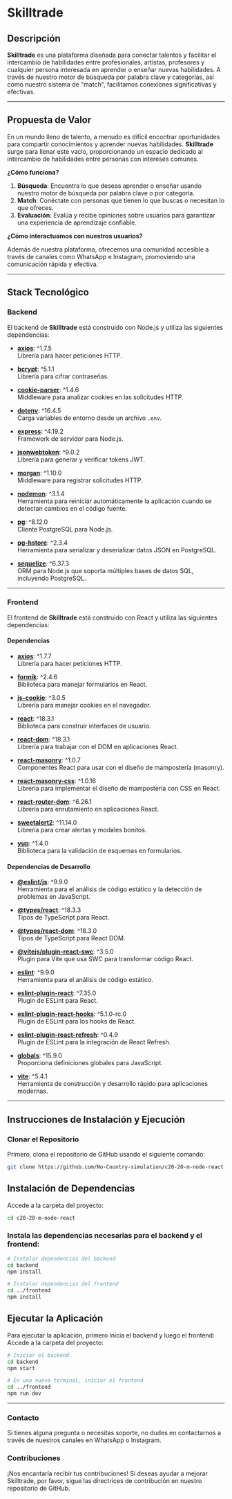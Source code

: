 # Skilltrade

## Descripción

**Skilltrade** es una plataforma diseñada para conectar talentos y facilitar el intercambio de habilidades entre profesionales, artistas, profesores y cualquier persona interesada en aprender o enseñar nuevas habilidades. A través de nuestro motor de búsqueda por palabra clave y categorías, así como nuestro sistema de "match", facilitamos conexiones significativas y efectivas.

---

## Propuesta de Valor

En un mundo lleno de talento, a menudo es difícil encontrar oportunidades para compartir conocimientos y aprender nuevas habilidades. **Skilltrade** surge para llenar este vacío, proporcionando un espacio dedicado al intercambio de habilidades entre personas con intereses comunes.

**¿Cómo funciona?**

1. **Búsqueda**: Encuentra lo que deseas aprender o enseñar usando nuestro motor de búsqueda por palabra clave o por categoría.
2. **Match**: Conéctate con personas que tienen lo que buscas o necesitan lo que ofreces.
3. **Evaluación**: Evalúa y recibe opiniones sobre usuarios para garantizar una experiencia de aprendizaje confiable.

**¿Cómo interactuamos con nuestros usuarios?**

Además de nuestra plataforma, ofrecemos una comunidad accesible a través de canales como WhatsApp e Instagram, promoviendo una comunicación rápida y efectiva.

---

## Stack Tecnológico

### Backend

El backend de **Skilltrade** está construido con Node.js y utiliza las siguientes dependencias:

- **[axios](https://github.com/axios/axios)**: ^1.7.5  
  Librería para hacer peticiones HTTP.

- **[bcrypt](https://github.com/kelektiv/node.bcrypt.js)**: ^5.1.1  
  Librería para cifrar contraseñas.

- **[cookie-parser](https://github.com/expressjs/cookie-parser)**: ^1.4.6  
  Middleware para analizar cookies en las solicitudes HTTP.

- **[dotenv](https://github.com/motdotla/dotenv)**: ^16.4.5  
  Carga variables de entorno desde un archivo `.env`.

- **[express](https://github.com/expressjs/express)**: ^4.19.2  
  Framework de servidor para Node.js.

- **[jsonwebtoken](https://github.com/auth0/node-jsonwebtoken)**: ^9.0.2  
  Librería para generar y verificar tokens JWT.

- **[morgan](https://github.com/expressjs/morgan)**: ^1.10.0  
  Middleware para registrar solicitudes HTTP.

- **[nodemon](https://github.com/remy/nodemon)**: ^3.1.4  
  Herramienta para reiniciar automáticamente la aplicación cuando se detectan cambios en el código fuente.

- **[pg](https://github.com/brianc/node-postgres)**: ^8.12.0  
  Cliente PostgreSQL para Node.js.

- **[pg-hstore](https://github.com/scotlandjs/pg-hstore)**: ^2.3.4  
  Herramienta para serializar y deserializar datos JSON en PostgreSQL.

- **[sequelize](https://github.com/sequelize/sequelize)**: ^6.37.3  
  ORM para Node.js que soporta múltiples bases de datos SQL, incluyendo PostgreSQL.

---

### Frontend

El frontend de **Skilltrade** está construido con React y utiliza las siguientes dependencias:

#### Dependencias

- **[axios](https://github.com/axios/axios)**: ^1.7.7  
  Librería para hacer peticiones HTTP.

- **[formik](https://formik.org/)**: ^2.4.6  
  Biblioteca para manejar formularios en React.

- **[js-cookie](https://github.com/js-cookie/js-cookie)**: ^3.0.5  
  Librería para manejar cookies en el navegador.

- **[react](https://reactjs.org/)**: ^18.3.1  
  Biblioteca para construir interfaces de usuario.

- **[react-dom](https://reactjs.org/)**: ^18.3.1  
  Librería para trabajar con el DOM en aplicaciones React.

- **[react-masonry](https://github.com/maslianok/react-masonry)**: ^1.0.7  
  Componentes React para usar con el diseño de mampostería (masonry).

- **[react-masonry-css](https://github.com/paulcollett/react-masonry-css)**: ^1.0.16  
  Librería para implementar el diseño de mampostería con CSS en React.

- **[react-router-dom](https://reactrouter.com/)**: ^6.26.1  
  Librería para enrutamiento en aplicaciones React.

- **[sweetalert2](https://sweetalert2.github.io/)**: ^11.14.0  
  Librería para crear alertas y modales bonitos.

- **[yup](https://github.com/jquense/yup)**: ^1.4.0  
  Biblioteca para la validación de esquemas en formularios.

#### Dependencias de Desarrollo

- **[@eslint/js](https://eslint.org/)**: ^9.9.0  
  Herramienta para el análisis de código estático y la detección de problemas en JavaScript.

- **[@types/react](https://github.com/DefinitelyTyped/DefinitelyTyped)**: ^18.3.3  
  Tipos de TypeScript para React.

- **[@types/react-dom](https://github.com/DefinitelyTyped/DefinitelyTyped)**: ^18.3.0  
  Tipos de TypeScript para React DOM.

- **[@vitejs/plugin-react-swc](https://github.com/vitejs/vite/tree/main/packages/plugin-react-swc)**: ^3.5.0  
  Plugin para Vite que usa SWC para transformar código React.

- **[eslint](https://eslint.org/)**: ^9.9.0  
  Herramienta para el análisis de código estático.

- **[eslint-plugin-react](https://github.com/yannickcr/eslint-plugin-react)**: ^7.35.0  
  Plugin de ESLint para React.

- **[eslint-plugin-react-hooks](https://github.com/facebook/react/tree/main/packages/eslint-plugin-react-hooks)**: ^5.1.0-rc.0  
  Plugin de ESLint para los hooks de React.

- **[eslint-plugin-react-refresh](https://github.com/facebook/react/tree/main/packages/eslint-plugin-react-refresh)**: ^0.4.9  
  Plugin de ESLint para la integración de React Refresh.

- **[globals](https://github.com/commonsenses/globals)**: ^15.9.0  
  Proporciona definiciones globales para JavaScript.

- **[vite](https://vitejs.dev/)**: ^5.4.1  
  Herramienta de construcción y desarrollo rápido para aplicaciones modernas.

---

## Instrucciones de Instalación y Ejecución

### Clonar el Repositorio

Primero, clona el repositorio de GitHub usando el siguiente comando:

```bash
git clone https://github.com/No-Country-simulation/c20-20-m-node-react 
```

## Instalación de Dependencias
Accede a la carpeta del proyecto:
```bash
cd c20-20-m-node-react 
```
### Instala las dependencias necesarias para el backend y el frontend:
```bash
# Instalar dependencias del backend
cd backend
npm install

# Instalar dependencias del frontend
cd ../frontend
npm install
```

## Ejecutar la Aplicación
Para ejecutar la aplicación, primero inicia el backend y luego el frontend:
Accede a la carpeta del proyecto:
```bash
# Iniciar el backend
cd backend
npm start

# En una nueva terminal, iniciar el frontend
cd ../frontend
npm run dev
```
---
### Contacto

Si tienes alguna pregunta o necesitas soporte, no dudes en contactarnos a través de nuestros canales en WhatsApp o Instagram.

### Contribuciones
¡Nos encantaría recibir tus contribuciones! Si deseas ayudar a mejorar Skilltrade, por favor, sigue las directrices de contribución en nuestro repositorio de GitHub.